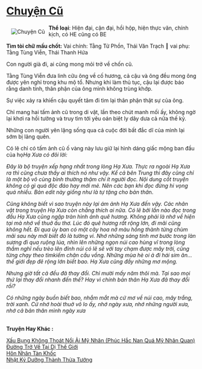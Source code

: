 <a href="https://utruyen.com/chuyen-cu/24661/" title="Chuyện Cũ"><h1>Chuyện Cũ</h1></a><div style="display:table"><img align="right" style="float: left; padding: 10px;" src="https://utruyen.com/images/story/200x260/chuyen-cu.jpg" alt="Chuyện Cũ"><b>Thể loại</b>: Hiện đại, cận đại, hồi hộp, hiện thực văn, chính kịch, có HE cũng có BE<p></p><b>Tìm tòi chữ mấu chốt:</b> Vai chính: Tằng Tử Phồn, Thái Văn Trạch ┃ vai phụ: Tằng Tùng Viễn, Thái Thanh Hứa<p></p>Con người già đi, ai cũng mong mỏi trở về chốn cũ.<p></p>Tằng Tùng Viễn đưa linh cữu ông về cố hương, cả cậu và ông đều mong ông được yên nghỉ trong khu mộ tổ. Nhưng khi làm thủ tục, cậu lại được báo rằng danh tính, thân phận của ông mình không trùng khớp.<p></p>Sự việc xảy ra khiến cậu quyết tâm đi tìm lại thân phận thật sự của ông.<p></p>Chỉ mang hai tấm ảnh cũ trong di vật, lần theo chút manh mối ấy, không ngờ lại khơi ra hồi tưởng và truy tìm tới yêu oán biệt ly dây dưa cả nửa thế kỷ.<p></p>Những con người yên lặng sống qua cả cuộc đời bất đắc dĩ của mình lại sớm bị lãng quên.<p></p>Có lẽ chỉ có tấm ảnh cũ ố vàng này lưu giữ lại hình dáng giấc mộng ban đầu của họ<em>Hạ Xưa có đôi lời:</em><p></p><em>Đây là bộ truyện xếp hạng nhất trong lòng Hạ Xưa. Thực ra ngoài Hạ Xưa ra thì cũng chưa thấy ai thích nó như vậy. Kể cả bên Trung thì đây cũng chỉ là một bộ vô cùng bình thường thậm chí ít người đọc. Nội dung cốt truyện không có gì quá độc đáo hay mới mẻ. Nên các bạn khi đọc đừng hi vọng quá nhiều. Bản edit này giống như là tự tặng cho bản thâ</em>n.<p></p><em>Cũng không biết vì sao truyện này lại ám ảnh Hạ Xưa đến vậy. Các nhân vật trong truyện Hạ Xưa còn chẳng thích ai nữa. Có lẽ bởi lần nào đọc trong đầu Hạ Xưa cũng ngập tràn hình ảnh quê hương. Không phải là nhớ về hiện tại mà nhớ về thuở ấu thơ. Lúc đó quê hương rất rộng lớn, đi mãi cũng không hết. Đi qua ủy ban có một cây hoa nở màu hồng thành từng chùm mãi sau này mới biết đó là tường vi. Nhớ những sáng tinh mơ bước trong làn sương đi qua ruộng lúa, nhìn lên những ngọn núi cao hùng vĩ trong lòng thầm nghĩ nếu trèo lên đỉnh núi có lẽ sẽ với tay chạm được mây trời, cũng từng chạy theo tìmkiếm chân cầu vồng</em>. <em>Những mùa hè oi ả đi hái sim ăn… thế giới đẹp đẽ rộng lớn biết bao. Hạ Xưa cũng đầy những mơ mộng.</em><p></p><em>Nhưng giờ tất cả đều đã thay đổi. Chỉ mười mấy năm thôi mà. Tại sao mọi thứ lại thay đổi nhanh đến thế? Hay vì chính bản thân Hạ Xưa đã thay đổi rồi?</em><p></p><em>Có những ngày buồn biết bao, nhắm mắt mà cứ mơ về núi cao, mây trắng, trời xanh. Cứ nhớ hoài thuở vô lo ấy, nhớ ngày xưa, nhớ những người xưa, nhớ cả bản thân mình ngày xưa</em></div><p><br><b>Truyện Hay Khác :</b></p><a href="https://utruyen.com/xau-bung-khong-thoat-noi-ai-my-nhan-phuc-hac-nan-qua-my-nhan-quan/24659/" alt="Xấu Bụng Không Thoát Nổi Ải Mỹ Nhân (Phúc Hắc Nan Quá Mỹ Nhân Quan)">Xấu Bụng Không Thoát Nổi Ải Mỹ Nhân (Phúc Hắc Nan Quá Mỹ Nhân Quan)</a><br/><a href="https://truyenngontinhay.wordpress.com/2019/10/03/duong-tro-ve-tai-di-the-gioi/" alt="Đường Trở Về Tại Dị Thế Giới">Đường Trở Về Tại Dị Thế Giới</a><br/><a href="https://github.com/quanluxury/ngontinhhot/tree/master/truyenhay/17035/" alt="Hôn Nhân Tàn Khốc">Hôn Nhân Tàn Khốc</a><br/><a href="https://truyenngontinhay.wordpress.com/2019/10/03/nhat-ky-duong-thanh-thua-tuong/" alt="Nhật Ký Dưỡng Thành Thừa Tướng">Nhật Ký Dưỡng Thành Thừa Tướng</a><br/>